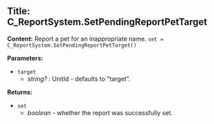 ## Title: C_ReportSystem.SetPendingReportPetTarget

**Content:**
Report a pet for an inappropriate name.
`set = C_ReportSystem.SetPendingReportPetTarget()`

**Parameters:**
- `target`
  - *string?* : UnitId - defaults to "target".

**Returns:**
- `set`
  - *boolean* - whether the report was successfully set.